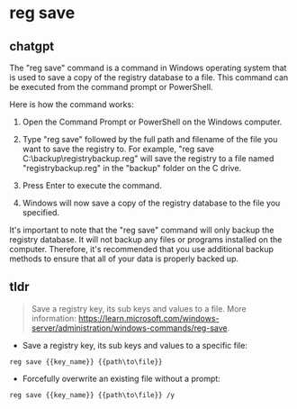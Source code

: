 # reg save 
## chatgpt 
The "reg save" command is a command in Windows operating system that is used to save a copy of the registry database to a file. This command can be executed from the command prompt or PowerShell.

Here is how the command works:

1. Open the Command Prompt or PowerShell on the Windows computer.

2. Type "reg save" followed by the full path and filename of the file you want to save the registry to. For example, "reg save C:\backup\registrybackup.reg" will save the registry to a file named "registrybackup.reg" in the "backup" folder on the C drive.

3. Press Enter to execute the command.

4. Windows will now save a copy of the registry database to the file you specified.

It's important to note that the "reg save" command will only backup the registry database. It will not backup any files or programs installed on the computer. Therefore, it's recommended that you use additional backup methods to ensure that all of your data is properly backed up. 

## tldr 
 
> Save a registry key, its sub keys and values to a file.
> More information: <https://learn.microsoft.com/windows-server/administration/windows-commands/reg-save>.

- Save a registry key, its sub keys and values to a specific file:

`reg save {{key_name}} {{path\to\file}}`

- Forcefully overwrite an existing file without a prompt:

`reg save {{key_name}} {{path\to\file}} /y`
